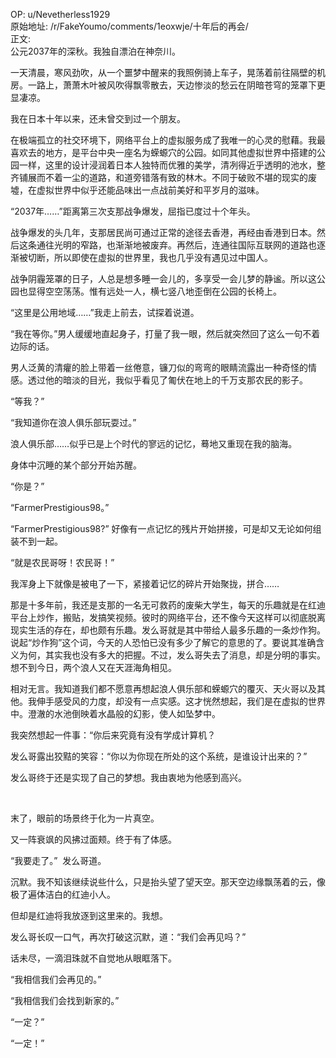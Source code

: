 
OP: u/Nevetherless1929  
原始地址: /r/FakeYoumo/comments/1eoxwje/十年后的再会/  
正文:  
公元2037年的深秋。我独自漂泊在神奈川。

一天清晨，寒风劲吹，从一个噩梦中醒来的我照例骑上车子，晃荡着前往隔壁的机房。一路上，萧萧木叶被风吹得飘零散去，天边惨淡的愁云在阴暗苍穹的笼罩下更显凄凉。

我在日本十年以来，还未曾交到过一个朋友。

在极端孤立的社交环境下，网络平台上的虚拟服务成了我唯一的心灵的慰藉。我最喜欢去的地方，是平台中央一座名为蝾螈穴的公园。如同其他虚拟世界中搭建的公园一样，这里的设计浸润着日本人独特而优雅的美学，清冽得近乎透明的池水，整齐铺展而不着一尘的道路，和道旁错落有致的林木。不同于破败不堪的现实的废墟，在虚拟世界中似乎还能品味出一点战前美好和平岁月的滋味。

“2037年……”距离第三次支那战争爆发，屈指已度过十个年头。

战争爆发的头几年，支那居民尚可通过正常的途径去香港，再经由香港到日本。然后这条通往光明的窄路，也渐渐地被废弃。再然后，连通往国际互联网的道路也逐渐被切断，所以即使在虚拟的世界里，我也几乎没有遇见过中国人。

战争阴霾笼罩的日子，人总是想多睡一会儿的，多享受一会儿梦的静谧。所以这公园也显得空空荡荡。惟有远处一人，横七竖八地歪倒在公园的长椅上。

“这里是公用地域……”我走上前去，试探着说道。

“我在等你。”男人缓缓地直起身子，打量了我一眼，然后就突然回了这么一句不着边际的话。

男人泛黄的清癯的脸上带着一丝倦意，镰刀似的弯弯的眼睛流露出一种奇怪的情感。透过他的暗淡的目光，我似乎看见了匍伏在地上的千万支那农民的影子。

“等我？”

“我知道你在浪人俱乐部玩耍过。”

浪人俱乐部……似乎已是上个时代的寥远的记忆，蓦地又重现在我的脑海。

身体中沉睡的某个部分开始苏醒。

“你是？”

“FarmerPrestigious98。”

“FarmerPrestigious98?” 好像有一点记忆的残片开始拼接，可是却又无论如何组装不到一起。

“就是农民哥呀！农民哥！”

我浑身上下就像是被电了一下，紧接着记忆的碎片开始聚拢，拼合……

那是十多年前，我还是支那的一名无可救药的废柴大学生，每天的乐趣就是在红迪平台上炒作，搬贴，发搞笑视频。彼时的网络平台，还不像今天这样可以彻底脱离现实生活的存在，却也颇有乐趣。发么哥就是其中带给人最多乐趣的一条炒作狗。说起“炒作狗”这个词，今天的人恐怕已没有多少了解它的意思的了。要说其准确含义为何，其实我也没有多大的把握。不过，发么哥失去了消息，却是分明的事实。想不到今日，两个浪人又在天涯海角相见。

相对无言。我知道我们都不愿意再想起浪人俱乐部和蝾螈穴的覆灭、天火哥以及其他。我伸手感受风的力度，却没有一点实感。这才恍然想起，我们是在虚拟的世界中。澄澈的水池倒映着水晶般的幻影，使人如坠梦中。

我突然想起一件事：“你后来究竟有没有学成计算机？

发么哥露出狡黠的笑容：“你以为你现在所处的这个系统，是谁设计出来的？”

发么哥终于还是实现了自己的梦想。我由衷地为他感到高兴。

 

末了，眼前的场景终于化为一片真空。

又一阵衰飒的风拂过面颊。终于有了体感。

“我要走了。”  发么哥道。

沉默。我不知该继续说些什么，只是抬头望了望天空。那天空边缘飘荡着的云，像极了遍体洁白的红迪小人。

但却是红迪将我放逐到这里来的。我想。

发么哥长叹一口气，再次打破这沉默，道：“我们会再见吗？”

话未尽，一滴泪珠就不自觉地从眼眶落下。

“我相信我们会再见的。” 

“我相信我们会找到新家的。”

“一定？”

“一定！”
